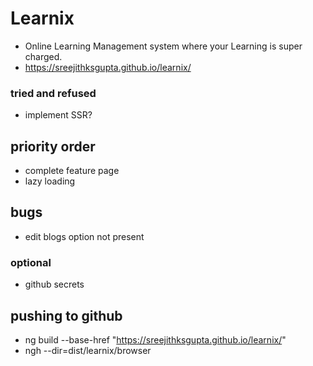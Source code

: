 # Learnix
- Online Learning Management system where your Learning is super charged.
- https://sreejithksgupta.github.io/learnix/

### tried and refused
- implement SSR?

## priority order
- complete feature page
- lazy loading


## bugs
- edit blogs option not present

### optional
- github secrets

## pushing to github
- ng build --base-href "https://sreejithksgupta.github.io/learnix/"
- ngh --dir=dist/learnix/browser
